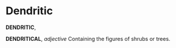 # Dendritic

**DENDRITIC**,

**DENDRITICAL**, _adjective_ Containing the figures of shrubs or trees.